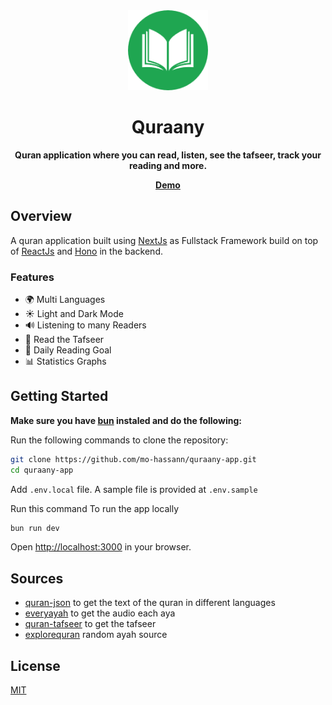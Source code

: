<div align="center">
  <a href="./">
    <img src="/assets/logo-1.png" height="128">
  </a>
  <h1 align="center">
    Quraany  
  </h1>
  <p align="center"><strong>Quran application where you can read, listen, see the tafseer, track your reading and more.</strong></p>
  <a href="https://quraany-app.vercel.app">
    <strong>Demo</strong>
  </a> 
</div>

## Overview

A quran application built using <a href="https://github.com/vercel/next.js">NextJs</a> as Fullstack Framework build on top of <a href="https://github.com/facebook/react">ReactJs</a> and <a href="https://github.com/honojs/hono">Hono</a> in the backend.

### Features

- 🌍 Multi Languages
- ☀ Light and Dark Mode
- 🔊 Listening to many Readers
- 📄 Read the Tafseer
- 🎯 Daily Reading Goal
- 📊 Statistics Graphs

## Getting Started

<strong>Make sure you have <a href="https://bun.sh">bun</a> instaled and do the following:</strong>

Run the following commands to clone the repository:

```bash
git clone https://github.com/mo-hassann/quraany-app.git
cd quraany-app
```

Add `.env.local` file. A sample file is provided at `.env.sample`

Run this command To run the app locally

```bash
bun run dev
```

Open [http://localhost:3000](http://localhost:3000) in your browser.

## Sources

- [quran-json](https://github.com/risan/quran-json) to get the text of the quran in different languages
- [everyayah](https://everyayah.com) to get the audio each aya
- [quran-tafseer](http://api.quran-tafseer.com/en/docs) to get the tafseer
- [explorequran](https://www.explorequran.org) random ayah source

## License

[MIT]("/LICENSE")
